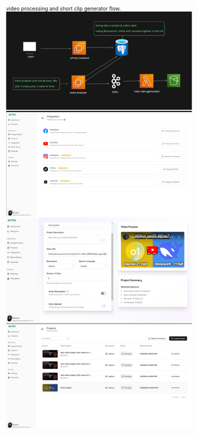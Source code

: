 video processing and short clip generator flow.
![alt text](https://github.com/bhaskar-005/autov.ai/blob/main/Screenshot.png?raw=true)
![alt text](https://github.com/bhaskar-005/autov.ai/blob/main/integration.png?raw=true)
![alt text](https://github.com/bhaskar-005/autov.ai/blob/main/create-project.png?raw=true)
![alt text](https://github.com/bhaskar-005/autov.ai/blob/main/projects.png?raw=true)
